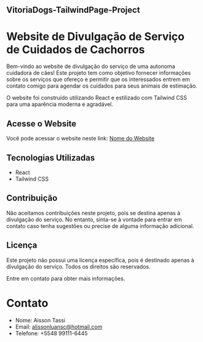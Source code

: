 ## VitoriaDogs-TailwindPage-Project

# Website de Divulgação de Serviço de Cuidados de Cachorros

Bem-vindo ao website de divulgação do serviço de uma autonoma cuidadora de cães! Este projeto tem como objetivo fornecer informações sobre os serviços que ofereço e permitir que os interessados entrem em contato comigo para agendar os cuidados para seus animais de estimação.

O website foi construído utilizando React e estilizado com Tailwind CSS para uma aparência moderna e agradável.

## Acesse o Website

Você pode acessar o website neste link: [Nome do Website](https://seusite.github.io)

## Tecnologias Utilizadas

- React
- Tailwind CSS

## Contribuição

Não aceitamos contribuições neste projeto, pois se destina apenas à divulgação do serviço. No entanto, sinta-se à vontade para entrar em contato caso tenha sugestões ou precise de alguma informação adicional.

## Licença

Este projeto não possui uma licença específica, pois é destinado apenas à divulgação do serviço. Todos os direitos são reservados.

Entre em contato para obter mais informações.

# Contato
- Nome: Aisson Tassi
- Email: alissonluansc@hotmail.com
- Telefone: +5548 99111-6445
